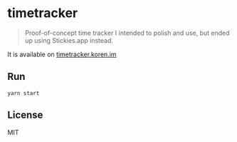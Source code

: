 # timetracker

> Proof-of-concept time tracker I intended to polish and use, but ended up using Stickies.app instead.

It is available on [timetracker.koren.im](https://timetracker.koren.im)

## Run

```
yarn start
```

## License

MIT
